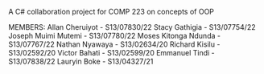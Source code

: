A C# collaboration project for COMP 223 on concepts of OOP

MEMBERS:
Allan Cheruiyot - S13/07830/22
Stacy Gathigia - S13/07754/22
Joseph Muimi Mutemi - S13/07780/22
Moses Kitonga Ndunda - S13/07767/22
Nathan Nyawaya - S13/02634/20
Richard Kisilu - S13/02592/20
Victor Bahati - S13/02599/20
Emmanuel Tindi - S13/07838/22
Lauryin Boke - S13/04327/21